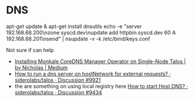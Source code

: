 # DNS

apt-get update & apt-get install dnsutils
echo -e "server 192.168.68.200\nzone syscd.dev\nupdate add httpbin.syscd.dev 60 A 192.168.68.201\nsend" | nsupdate -v -k /etc/bind/keys.conf


Not sure if can help
- [Installing Monkale CoreDNS Manager Operator on Single-Node Talos | by Nicholas | Medium](https://medium.com/@nikolay-udovik/installing-monkale-coredns-manager-operator-on-single-node-talos-16f8be900585)
- [How to run a dns server on hostNetwork for external requests? · siderolabs/talos · Discussion #9921](https://github.com/siderolabs/talos/discussions/9921)
- the are something on using local registry here [How to start Host DNS? · siderolabs/talos · Discussion #9434](https://github.com/siderolabs/talos/discussions/9434)

